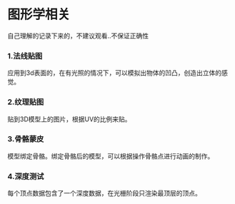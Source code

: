 # 图形学相关

自己理解的记录下来的，不建议观看..不保证正确性



### 1.法线贴图

应用到3d表面的，在有光照的情况下，可以模拟出物体的凹凸，创造出立体的感觉。

### 2.纹理贴图

贴到3D模型上的图片，根据UV的比例来贴。



### 3.骨骼蒙皮

模型绑定骨骼。绑定骨骼后的模型，可以根据操作骨骼点进行动画的制作。



### 4.深度测试

每个顶点数据包含了一个深度数据，在光栅阶段只渲染最顶层的顶点。